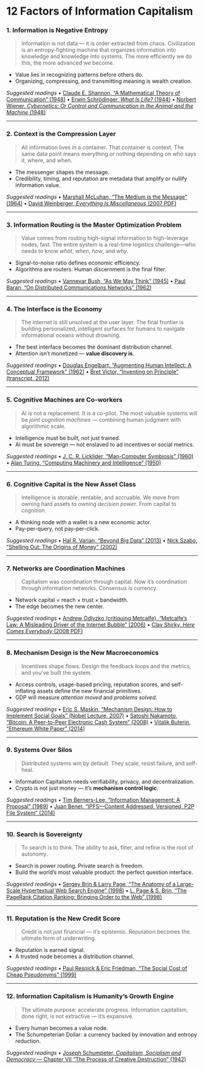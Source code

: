 # 12 Factors of Information Capitalism

### 1. **Information is Negative Entropy**

> Information is not data — it is order extracted from chaos.
> Civilization is an entropy-fighting machine that organizes information into knowledge and knowledge into systems. The more efficiently we do this, the more advanced we become.

* Value lies in recognizing patterns before others do.
* Organizing, compressing, and transmitting meaning is wealth creation.

*Suggested readings*
• [Claude E. Shannon, “A Mathematical Theory of Communication” (1948)](https://people.math.harvard.edu/~ctm/home/text/others/shannon/entropy/entropy.pdf)
• [Erwin Schrödinger, *What Is Life?* (1944)](https://herba.msu.ru/shipunov/school/univ_110/papers/schroedinger1944_what_is_life.pdf)
• [Norbert Wiener, *Cybernetics: Or Control and Communication in the Animal and the Machine* (1948)](https://uberty.org/wp-content/uploads/2015/07/Norbert_Wiener_Cybernetics.pdf)

---

### 2. **Context is the Compression Layer**

> All information lives in a container. That container is context.
> The same data point means everything or nothing depending on who says it, where, and when.

* The messenger shapes the message.
* Credibility, timing, and reputation are metadata that amplify or nullify information value.

*Suggested readings*
• [Marshall McLuhan, “The Medium is the Message” (1964)](https://web.mit.edu/allanmc/www/mcluhan.mediummessage.pdf)
• [David Weinberger, *Everything Is Miscellaneous* (2007 PDF)](https://cdn.bookey.app/files/pdf/book/en/everything-is-miscellaneous.pdf)

---

### 3. **Information Routing is the Master Optimization Problem**

> Value comes from routing high-signal information to high-leverage nodes, fast.
> The entire system is a real-time logistics challenge—who needs to know *what*, *when*, *how*, and *why*.

* Signal-to-noise ratio defines economic efficiency.
* Algorithms are routers. Human discernment is the final filter.

*Suggested readings*
• [Vannevar Bush, “As We May Think” (1945)](https://www.theatlantic.com/magazine/archive/1945/07/as-we-may-think/303881/)
• [Paul Baran, “On Distributed Communications Networks” (1962)](https://www.rand.org/content/dam/rand/pubs/papers/2005/P2626.pdf)

---

### 4. **The Interface is the Economy**

> The internet is still unsolved at the user layer.
> The final frontier is building personalized, intelligent surfaces for humans to navigate informational oceans without drowning.

* The best interface becomes the dominant distribution channel.
* Attention isn’t monetized — **value discovery is**.

*Suggested readings*
• [Douglas Engelbart, “Augmenting Human Intellect: A Conceptual Framework” (1962)](https://www.dougengelbart.org/pubs/papers/scanned/Doug_Engelbart-AugmentingHumanIntellect.pdf)
• [Bret Victor, “Inventing on Principle” (transcript, 2012)](https://jamesclear.com/great-speeches/inventing-on-principle-by-bret-victor)

---

### 5. **Cognitive Machines are Co-workers**

> AI is not a replacement. It is a co-pilot.
> The most valuable systems will be *joint cognition machines* — combining human judgment with algorithmic scale.

* Intelligence must be built, not just trained.
* AI must be sovereign — not enslaved to ad incentives or social metrics.

*Suggested readings*
• [J. C. R. Licklider, “Man-Computer Symbiosis” (1960)](https://worrydream.com/refs/Licklider_1960_-_Man-Computer_Symbiosis.pdf)
• [Alan Turing, “Computing Machinery and Intelligence” (1950)](https://www.csee.umbc.edu/courses/471/papers/turing.pdf)

---

### 6. **Cognitive Capital is the New Asset Class**

> Intelligence is storable, rentable, and accruable.
> We move from owning hard assets to owning *decision power*.
> From capital to cognition.

* A thinking node with a wallet is a new economic actor.
* Pay-per-query, not pay-per-click.

*Suggested readings*
• [Hal R. Varian, “Beyond Big Data” (2013)](https://people.ischool.berkeley.edu/~hal/Papers/2013/BeyondBigDataPaperFINAL.pdf)
• [Nick Szabo, “Shelling Out: The Origins of Money” (2002)](https://www.fon.hum.uva.nl/rob/Courses/InformationInSpeech/CDROM/Literature/LOTwinterschool2006/szabo.best.vwh.net/shell.html)

---

### 7. **Networks are Coordination Machines**

> Capitalism was coordination through capital.
> Now it’s coordination through information networks.
> Consensus is currency.

* Network capital = reach × trust × bandwidth.
* The edge becomes the new center.

*Suggested readings*
• [Andrew Odlyzko (critiquing Metcalfe), “Metcalfe’s Law: A Misleading Driver of the Internet Bubble” (2006)](https://www-users.cse.umn.edu/~odlyzko/doc/metcalfe2.pdf)
• [Clay Shirky, *Here Comes Everybody* (2008 PDF)](https://techofcomm.files.wordpress.com/2015/11/here_comes_everybody_power_of_organizing_without_organizations.pdf)

---

### 8. **Mechanism Design is the New Macroeconomics**

> Incentives shape flows.
> Design the feedback loops and the metrics, and you’ve built the system.

* Access controls, usage-based pricing, reputation scores, and self-inflating assets define the new financial primitives.
* GDP will measure *attention moved* and *problems solved*.

*Suggested readings*
• [Eric S. Maskin, “Mechanism Design: How to Implement Social Goals” (Nobel Lecture, 2007)](https://www.nobelprize.org/uploads/2018/06/maskin_lecture.pdf)
• [Satoshi Nakamoto, “Bitcoin: A Peer-to-Peer Electronic Cash System” (2008)](https://bitcoin.org/bitcoin.pdf)
• [Vitalik Buterin, “Ethereum White Paper” (2014)](https://www.weusecoins.com/assets/pdf/library/Ethereum_white_paper-a_next_generation_smart_contract_and_decentralized_application_platform-vitalik-buterin.pdf)

---

### 9. **Systems Over Silos**

> Distributed systems win by default.
> They scale, resist failure, and self-heal.

* Information Capitalism needs verifiability, privacy, and decentralization.
* Crypto is not just money — it’s **mechanism control logic**.

*Suggested readings*
• [Tim Berners-Lee, “Information Management: A Proposal” (1989)](https://cds.cern.ch/record/369245/files/dd-89-001.pdf)
• [Juan Benet, “IPFS—Content Addressed, Versioned, P2P File System” (2014)](https://arxiv.org/pdf/1407.3561)

---

### 10. **Search is Sovereignty**

> To search is to think.
> The ability to ask, filter, and refine is the root of autonomy.

* Search is power routing. Private search is freedom.
* Build the world’s most valuable product: the perfect question interface.

*Suggested readings*
• [Sergey Brin & Larry Page, “The Anatomy of a Large-Scale Hypertextual Web Search Engine” (1998)](https://snap.stanford.edu/class/cs224w-readings/Brin98Anatomy.pdf)
• [L. Page & S. Brin, “The PageRank Citation Ranking: Bringing Order to the Web” (1998)](https://www.cis.upenn.edu/~mkearns/teaching/NetworkedLife/pagerank.pdf)

---

### 11. **Reputation is the New Credit Score**

> Credit is not just financial — it’s epistemic.
> Reputation becomes the ultimate form of underwriting.

* Reputation is earned signal.
* A trusted node becomes a distribution channel.

*Suggested readings*
• [Paul Resnick & Eric Friedman, “The Social Cost of Cheap Pseudonyms” (1999)](https://www.freehaven.net/anonbib/cache/cheap-pseudonyms.pdf)

---

### 12. **Information Capitalism is Humanity’s Growth Engine**

> The ultimate purpose: accelerate progress.
> Information capitalism, done right, is not extractive — it’s expansive.

* Every human becomes a value node.
* The Schumpeterian Dollar: a currency backed by innovation and entropy reduction.

*Suggested readings*
• [Joseph Schumpeter, *Capitalism, Socialism and Democracy* — Chapter VII “The Process of Creative Destruction” (1942)](https://periferiaactiva.wordpress.com/wp-content/uploads/2015/08/joseph-schumpeter-capitalism-socialism-and-democracy-2006.pdf)

